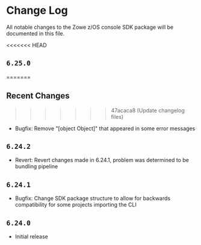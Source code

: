 # Change Log

All notable changes to the Zowe z/OS console SDK package will be documented in this file.

<<<<<<< HEAD
## `6.25.0`
=======
## Recent Changes
>>>>>>> 47acaca8 (Update changelog files)

- Bugfix: Remove "[object Object]" that appeared in some error messages

## `6.24.2`

- Revert: Revert changes made in 6.24.1, problem was determined to be bundling pipeline

## `6.24.1`

- Bugfix: Change SDK package structure to allow for backwards compatibility for some projects importing the CLI

## `6.24.0`

- Initial release
